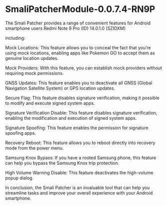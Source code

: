 # SmaliPatcherModule-0.0.7.4-RN9P
The Smali Patcher provides a range of convenient features for Android smartphone users Redmi Note 9 Pro (ID) 14.0.1.0 (SZIDXM)

including:

Mock Locations: This feature allows you to conceal the fact that you’re using mock locations, enabling apps like Pokemon GO to accept them as genuine location updates.

Mock Providers: With this feature, you can establish mock providers without requiring mock permissions.

GNSS Updates: This feature enables you to deactivate all GNSS (Global Navigation Satellite System) or GPS location updates.

Secure Flag: This feature disables signature verification, making it possible to modify and execute signed system apps.

Signature Verification Disable: This feature disables signature verification, enabling the modification and execution of signed system apps.

Signature Spoofing: This feature enables the permission for signature spoofing apps.

Recovery Reboot: This feature allows you to reboot directly into recovery mode from the power menu.

Samsung Knox Bypass: If you have a rooted Samsung phone, this feature can help you bypass the Samsung Knox trip protection.

High Volume Warning Disable: This feature deactivates the high-volume popup dialog.

In conclusion, the Smali Patcher is an invaluable tool that can help you streamline tasks and improve your overall experience with your Android smartphone.
